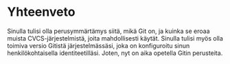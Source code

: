 # Yhteenveto

Sinulla tulisi olla perusymmärtämys siitä, mikä Git on, ja kuinka se eroaa muista CVCS-järjestelmistä, joita mahdollisesti käytät. Sinulla tulisi myös olla toimiva versio Gitistä järjestelmässäsi, joka on konfiguroitu sinun henkilökohtaisella identiteetilläsi. Joten, nyt on aika opetella Gitin perusteita.
